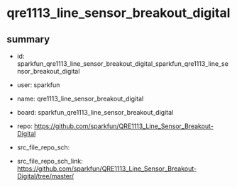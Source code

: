 # qre1113_line_sensor_breakout_digital
 
## summary 
* id: sparkfun_qre1113_line_sensor_breakout_digital_sparkfun_qre1113_line_sensor_breakout_digital
* user: sparkfun
* name: qre1113_line_sensor_breakout_digital
* board: sparkfun_qre1113_line_sensor_breakout_digital
* repo: https://github.com/sparkfun/QRE1113_Line_Sensor_Breakout-Digital



* src_file_repo_sch: 
* src_file_repo_sch_link: https://github.com/sparkfun/QRE1113_Line_Sensor_Breakout-Digital/tree/master/




